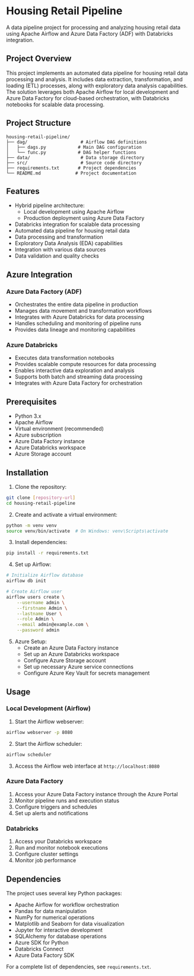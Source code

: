 ﻿# Housing Retail Pipeline

A data pipeline project for processing and analyzing housing retail data using Apache Airflow and Azure Data Factory (ADF) with Databricks integration.

## Project Overview

This project implements an automated data pipeline for housing retail data processing and analysis. It includes data extraction, transformation, and loading (ETL) processes, along with exploratory data analysis capabilities. The solution leverages both Apache Airflow for local development and Azure Data Factory for cloud-based orchestration, with Databricks notebooks for scalable data processing.

## Project Structure

```
housing-retail-pipeline/
├── dag/                    # Airflow DAG definitions
│   ├── dags.py            # Main DAG configuration
│   └── func.py            # DAG helper functions
├── data/                   # Data storage directory
├── src/                    # Source code directory
├── requirements.txt       # Project dependencies
└── README.md             # Project documentation
```

## Features

- Hybrid pipeline architecture:
  - Local development using Apache Airflow
  - Production deployment using Azure Data Factory
- Databricks integration for scalable data processing
- Automated data pipeline for housing retail data
- Data processing and transformation
- Exploratory Data Analysis (EDA) capabilities
- Integration with various data sources
- Data validation and quality checks

## Azure Integration

### Azure Data Factory (ADF)
- Orchestrates the entire data pipeline in production
- Manages data movement and transformation workflows
- Integrates with Azure Databricks for data processing
- Handles scheduling and monitoring of pipeline runs
- Provides data lineage and monitoring capabilities

### Azure Databricks
- Executes data transformation notebooks
- Provides scalable compute resources for data processing
- Enables interactive data exploration and analysis
- Supports both batch and streaming data processing
- Integrates with Azure Data Factory for orchestration

## Prerequisites

- Python 3.x
- Apache Airflow
- Virtual environment (recommended)
- Azure subscription
- Azure Data Factory instance
- Azure Databricks workspace
- Azure Storage account

## Installation

1. Clone the repository:
```bash
git clone [repository-url]
cd housing-retail-pipeline
```

2. Create and activate a virtual environment:
```bash
python -m venv venv
source venv/bin/activate  # On Windows: venv\Scripts\activate
```

3. Install dependencies:
```bash
pip install -r requirements.txt
```

4. Set up Airflow:
```bash
# Initialize Airflow database
airflow db init

# Create Airflow user
airflow users create \
    --username admin \
    --firstname Admin \
    --lastname User \
    --role Admin \
    --email admin@example.com \
    --password admin
```

5. Azure Setup:
   - Create an Azure Data Factory instance
   - Set up an Azure Databricks workspace
   - Configure Azure Storage account
   - Set up necessary Azure service connections
   - Configure Azure Key Vault for secrets management

## Usage

### Local Development (Airflow)
1. Start the Airflow webserver:
```bash
airflow webserver -p 8080
```

2. Start the Airflow scheduler:
```bash
airflow scheduler
```

3. Access the Airflow web interface at `http://localhost:8080`

### Azure Data Factory
1. Access your Azure Data Factory instance through the Azure Portal
2. Monitor pipeline runs and execution status
3. Configure triggers and schedules
4. Set up alerts and notifications

### Databricks
1. Access your Databricks workspace
2. Run and monitor notebook executions
3. Configure cluster settings
4. Monitor job performance

## Dependencies

The project uses several key Python packages:
- Apache Airflow for workflow orchestration
- Pandas for data manipulation
- NumPy for numerical operations
- Matplotlib and Seaborn for data visualization
- Jupyter for interactive development
- SQLAlchemy for database operations
- Azure SDK for Python
- Databricks Connect
- Azure Data Factory SDK

For a complete list of dependencies, see `requirements.txt`.


